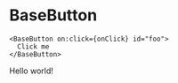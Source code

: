 # BaseButton

```svelte
<BaseButton on:click={onClick} id="foo">
  Click me
</BaseButton>
```

Hello world!

